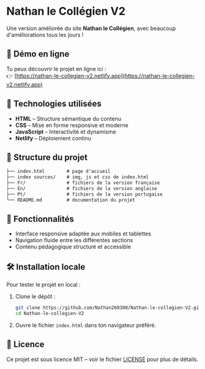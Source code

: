 # Nathan le Collégien V2

Une version améliorée du site **Nathan le Collégien**, avec beaucoup d'améliorations tous les jours !

## 🚀 Démo en ligne

Tu peux découvrir le projet en ligne ici :  
👉 [https://nathan-le-collegien-v2.netlify.app](https://nathan-le-collegien-v2.netlify.app)

## 🔧 Technologies utilisées

- **HTML** – Structure sémantique du contenu  
- **CSS** – Mise en forme responsive et moderne  
- **JavaScript** – Interactivité et dynamisme  
- **Netlify** – Déploiement continu  

## 📁 Structure du projet

```markdown
├── index.html        # page d'accueil
├── index sources/    # img, js et css de index.html
├── Fr/               # fichiers de la version française
├── En/               # fichiers de la version anglaise
├── Pt/               # fichiers de la version portugaise
└── README.md         # documentation du projet
```

## 🧪 Fonctionnalités

- Interface responsive adaptée aux mobiles et tablettes  
- Navigation fluide entre les différentes sections  
- Contenu pédagogique structuré et accessible  

## 🛠 Installation locale

Pour tester le projet en local :

1. Clone le dépôt :

   ```bash
   git clone https://github.com/Nathan260300/Nathan-le-collegien-V2.git
   cd Nathan-le-collegien-V2
   ```

2. Ouvre le fichier `index.html` dans ton navigateur préféré.

## 📄 Licence

Ce projet est sous licence MIT – voir le fichier [LICENSE](LICENSE) pour plus de détails.

